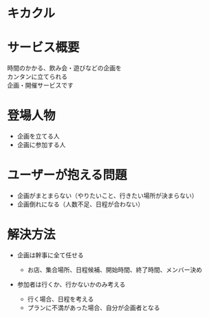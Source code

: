 # キカクル

# サービス概要
時間のかかる、飲み会・遊びなどの企画を  
カンタンに立てられる  
企画・開催サービスです


# 登場人物
* 企画を立てる人  
* 企画に参加する人


# ユーザーが抱える問題
* 企画がまとまらない（やりたいこと、行きたい場所が決まらない）
* 企画倒れになる（人数不足、日程が合わない）


# 解決方法
* 企画は幹事に全て任せる
  * お店、集合場所、日程候補、開始時間、終了時間、メンバー決め
  
* 参加者は行くか、行かないかのみ考える
  * 行く場合、日程を考える
  * プランに不満があった場合、自分が企画者となる
